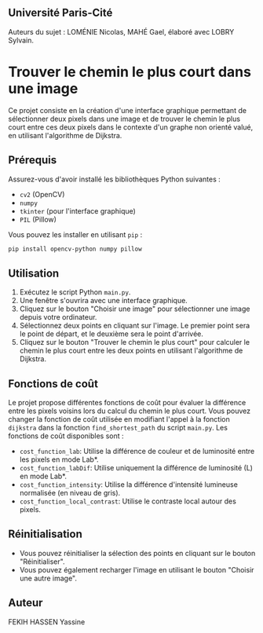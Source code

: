## Université Paris-Cité

Auteurs du sujet : LOMÉNIE Nicolas, MAHÉ Gael, élaboré avec LOBRY Sylvain.

# Trouver le chemin le plus court dans une image

Ce projet consiste en la création d'une interface graphique permettant de sélectionner deux pixels dans une image et de trouver le chemin le plus court entre ces deux pixels dans le contexte d'un graphe non orienté valué, en utilisant l'algorithme de Dijkstra.

## Prérequis

Assurez-vous d'avoir installé les bibliothèques Python suivantes :
- `cv2` (OpenCV)
- `numpy`
- `tkinter` (pour l'interface graphique)
- `PIL` (Pillow)

Vous pouvez les installer en utilisant `pip` :
```bash
pip install opencv-python numpy pillow
```


## Utilisation

1. Exécutez le script Python `main.py`.
2. Une fenêtre s'ouvrira avec une interface graphique.
3. Cliquez sur le bouton "Choisir une image" pour sélectionner une image depuis votre ordinateur.
4. Sélectionnez deux points en cliquant sur l'image. Le premier point sera le point de départ, et le deuxième sera le point d'arrivée.
5. Cliquez sur le bouton "Trouver le chemin le plus court" pour calculer le chemin le plus court entre les deux points en utilisant l'algorithme de Dijkstra.

## Fonctions de coût

Le projet propose différentes fonctions de coût pour évaluer la différence entre les pixels voisins lors du calcul du chemin le plus court. Vous pouvez changer la fonction de coût utilisée en modifiant l'appel à la fonction `dijkstra` dans la fonction `find_shortest_path` du script `main.py`. Les fonctions de coût disponibles sont :

- `cost_function_lab`: Utilise la différence de couleur et de luminosité entre les pixels en mode Lab*.
- `cost_function_labDif`: Utilise uniquement la différence de luminosité (L) en mode Lab*.
- `cost_function_intensity`: Utilise la différence d'intensité lumineuse normalisée (en niveau de gris).
- `cost_function_local_contrast`: Utilise le contraste local autour des pixels.

## Réinitialisation

- Vous pouvez réinitialiser la sélection des points en cliquant sur le bouton "Réinitialiser".
- Vous pouvez également recharger l'image en utilisant le bouton "Choisir une autre image".

## Auteur

FEKIH HASSEN Yassine


